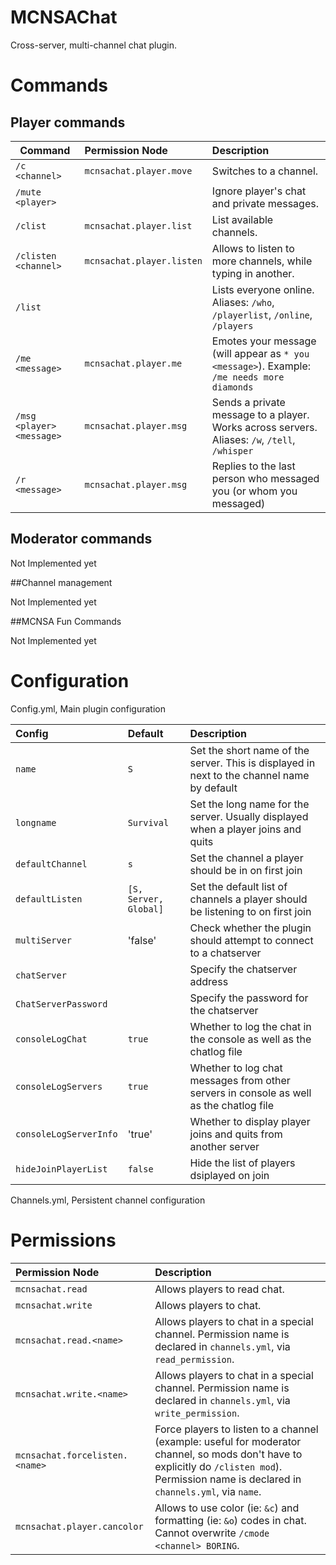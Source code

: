 MCNSAChat
=========

Cross-server, multi-channel chat plugin.

# Commands

## Player commands

|**Command**|**Permission Node**|**Description**|
|------|:--------------|:----------|
|`/c <channel>`|`mcnsachat.player.move`|Switches to a channel.|
|`/mute <player>`||Ignore player's chat and private messages.|
|`/clist`|`mcnsachat.player.list`|List available channels.|
|`/clisten <channel>`|`mcnsachat.player.listen`|Allows to listen to more channels, while typing in another.|
|`/list`||Lists everyone online. Aliases: `/who`, `/playerlist`, `/online`, `/players`|
|`/me <message>`|`mcnsachat.player.me`|Emotes your message (will appear as `* you <message>`). Example: `/me needs more diamonds`|
|`/msg <player> <message>`|`mcnsachat.player.msg`|Sends a private message to a player. Works across servers. Aliases: `/w`, `/tell`, `/whisper`|
|`/r <message>`|`mcnsachat.player.msg`|Replies to the last person who messaged you (or whom you messaged)|
    
## Moderator commands

Not Implemented yet

##Channel management

Not Implemented yet
    
##MCNSA Fun Commands

Not Implemented yet

# Configuration
Config.yml, Main plugin configuration

|**Config**|**Default**|**Description**|
|:------|:--------------|:----------|
|`name`|`S`|Set the short name of the server. This is displayed in next to the channel name by default|
|`longname`|`Survival`|Set the long name for the server. Usually displayed when a player joins and quits|
|`defaultChannel`|`s`|Set the channel a player should be in on first join|
|`defaultListen`|`[S, Server, Global]`|Set the default list of channels a player should be listening to on first join|
|`multiServer`|'false'|Check whether the plugin should attempt to connect to a chatserver|
|`chatServer`||Specify the chatserver address|
|`ChatServerPassword`||Specify the password for the chatserver|
|`consoleLogChat`|`true`|Whether to log the chat in the console as well as the chatlog file|
|`consoleLogServers`|`true`|Whether to log chat messages from other servers in console as well as the chatlog file|
|`consoleLogServerInfo`|'true'|Whether to display player joins and quits from another server|
|`hideJoinPlayerList`|`false`|Hide the list of players dsiplayed on join|

Channels.yml, Persistent channel configuration

# Permissions

|**Permission Node**|**Description**|
|:------|:----------|
|`mcnsachat.read`|Allows players to read chat.|
|`mcnsachat.write`|Allows players to chat.|
|`mcnsachat.read.<name>`|Allows players to chat in a special channel. Permission name is declared in `channels.yml`, via `read_permission`.|
|`mcnsachat.write.<name>`|Allows players to chat in a special channel. Permission name is declared in `channels.yml`, via `write_permission`.|
|`mcnsachat.forcelisten.<name>`|Force players to listen to a channel (example: useful for moderator channel, so mods don't have to explicitly do `/clisten mod`). Permission name is declared in `channels.yml`, via `name`.|
|`mcnsachat.player.cancolor`|Allows to use color (ie: `&c`) and formatting (ie: `&o`) codes in chat. Cannot overwrite `/cmode <channel> BORING`.|
